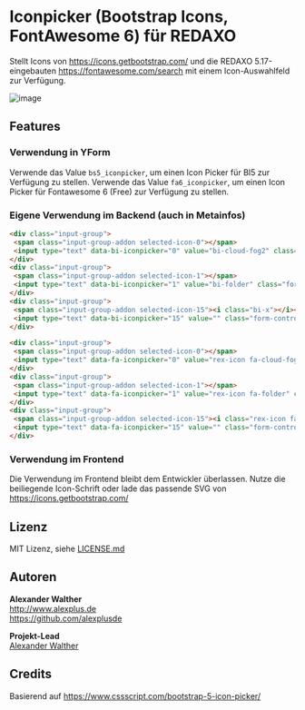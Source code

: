 # Iconpicker (Bootstrap Icons, FontAwesome 6) für REDAXO

Stellt Icons von <https://icons.getbootstrap.com/> und die REDAXO 5.17-eingebauten <https://fontawesome.com/search> mit einem Icon-Auswahlfeld zur Verfügung.

![image](https://github.com/alexplusde/bs5_iconpicker/assets/3855487/917e5a0f-e0cd-4989-83d5-1705244c643c)

## Features

### Verwendung in YForm

Verwende das Value `bs5_iconpicker`, um einen Icon Picker für BI5 zur Verfügung zu stellen.
Verwende das Value `fa6_iconpicker`, um einen Icon Picker für Fontawesome 6 (Free) zur Verfügung zu stellen.

### Eigene Verwendung im Backend (auch in Metainfos)

```html
<div class="input-group">
 <span class="input-group-addon selected-icon-0"></span>
 <input type="text" data-bi-iconpicker="0" value="bi-cloud-fog2" class="form-control bs5-iconpicker" />
</div>
<div class="input-group">
 <span class="input-group-addon selected-icon-1"></span>
 <input type="text" data-bi-iconpicker="1" value="bi-folder" class="form-control bs5-iconpicker" />
</div>
<div class="input-group">
 <span class="input-group-addon selected-icon-15"><i class="bi-x"></i></span>
 <input type="text" data-bi-iconpicker="15" value="" class="form-control bs5-iconpicker" />
</div>
```

```html
<div class="input-group">
 <span class="input-group-addon selected-icon-0"></span>
 <input type="text" data-fa-iconpicker="0" value="rex-icon fa-cloud-fog2" class="form-control fa6-iconpicker" />
</div>
<div class="input-group">
 <span class="input-group-addon selected-icon-1"></span>
 <input type="text" data-fa-iconpicker="1" value="rex-icon fa-folder" class="form-control fa6-iconpicker" />
</div>
<div class="input-group">
 <span class="input-group-addon selected-icon-15"><i class="rex-icon fa-x"></i></span>
 <input type="text" data-fa-iconpicker="15" value="" class="form-control fa6-iconpicker" />
</div>
```

### Verwendung im Frontend

Die Verwendung im Frontend bleibt dem Entwickler überlassen. Nutze die beiliegende Icon-Schrift oder lade das passende SVG von <https://icons.getbootstrap.com/>

## Lizenz

MIT Lizenz, siehe [LICENSE.md](https://github.com/alexplusde/bs5_iconpicker/blob/master/LICENSE.md)  

## Autoren

**Alexander Walther**  
<http://www.alexplus.de>  
<https://github.com/alexplusde>  

**Projekt-Lead**  
[Alexander Walther](https://github.com/alexplusde)

## Credits

Basierend auf <https://www.cssscript.com/bootstrap-5-icon-picker/>
